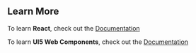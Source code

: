 ## Learn More

To learn **React**, check out the [Documentation](https://reactjs.org/)

To learn **UI5 Web Components**, check out the [ Documentation](https://github.com/SAP/ui5-webcomponents)